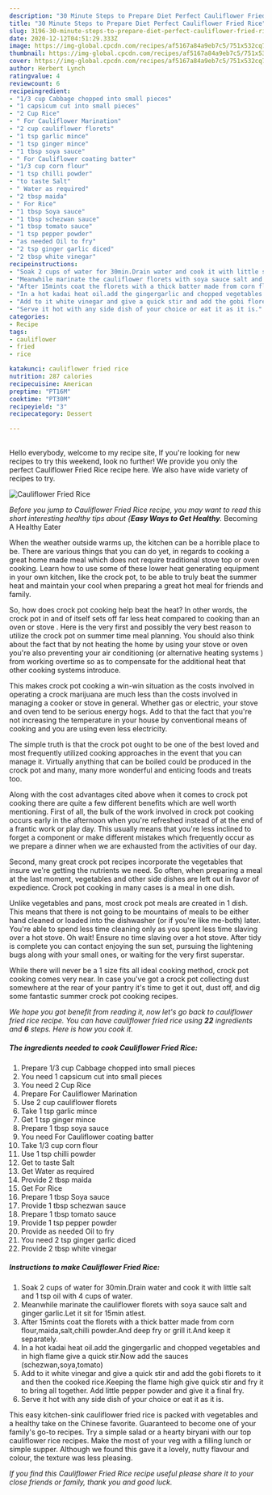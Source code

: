 ```yaml
---
description: "30 Minute Steps to Prepare Diet Perfect Cauliflower Fried Rice"
title: "30 Minute Steps to Prepare Diet Perfect Cauliflower Fried Rice"
slug: 3196-30-minute-steps-to-prepare-diet-perfect-cauliflower-fried-rice
date: 2020-12-12T04:51:29.333Z
image: https://img-global.cpcdn.com/recipes/af5167a84a9eb7c5/751x532cq70/cauliflower-fried-rice-recipe-main-photo.jpg
thumbnail: https://img-global.cpcdn.com/recipes/af5167a84a9eb7c5/751x532cq70/cauliflower-fried-rice-recipe-main-photo.jpg
cover: https://img-global.cpcdn.com/recipes/af5167a84a9eb7c5/751x532cq70/cauliflower-fried-rice-recipe-main-photo.jpg
author: Herbert Lynch
ratingvalue: 4
reviewcount: 6
recipeingredient:
- "1/3 cup Cabbage chopped into small pieces"
- "1 capsicum cut into small pieces"
- "2 Cup Rice"
- " For Cauliflower Marination"
- "2 cup cauliflower florets"
- "1 tsp garlic mince"
- "1 tsp ginger mince"
- "1 tbsp soya sauce"
- " For Cauliflower coating batter"
- "1/3 cup corn flour"
- "1 tsp chilli powder"
- "to taste Salt"
- " Water as required"
- "2 tbsp maida"
- " For Rice"
- "1 tbsp Soya sauce"
- "1 tbsp schezwan sauce"
- "1 tbsp tomato sauce"
- "1 tsp pepper powder"
- "as needed Oil to fry"
- "2 tsp ginger garlic diced"
- "2 tbsp white vinegar"
recipeinstructions:
- "Soak 2 cups of water for 30min.Drain water and cook it with little salt and 1 tsp oil with 4 cups of water."
- "Meanwhile marinate the cauliflower florets with soya sauce salt and ginger garlic.Let it sit for 15min atlest."
- "After 15mints coat the florets with a thick batter made from corn flour,maida,salt,chilli powder.And deep fry or grill it.And keep it separately."
- "In a hot kadai heat oil.add the gingergarlic and chopped vegetables and in high flame give a quick stir.Now add the sauces (schezwan,soya,tomato)"
- "Add to it white vinegar and give a quick stir and add the gobi florets to it and then the cooked rice.Keeping the flame high give quick stir and fry it to bring all together. Add little pepper powder and give it a final fry."
- "Serve it hot with any side dish of your choice or eat it as it is."
categories:
- Recipe
tags:
- cauliflower
- fried
- rice

katakunci: cauliflower fried rice 
nutrition: 287 calories
recipecuisine: American
preptime: "PT16M"
cooktime: "PT30M"
recipeyield: "3"
recipecategory: Dessert

---
```

<br>
Hello everybody, welcome to my recipe site, If you're looking for new recipes to try this weekend, look no further! We provide you only the perfect Cauliflower Fried Rice recipe here. We also have wide variety of recipes to try.
<br>


![Cauliflower Fried Rice](https://img-global.cpcdn.com/recipes/af5167a84a9eb7c5/751x532cq70/cauliflower-fried-rice-recipe-main-photo.jpg)

<i>Before you jump to Cauliflower Fried Rice recipe, you may want to read this short interesting healthy tips about {<strong>Easy Ways to Get Healthy</strong>.</i>
Becoming A Healthy Eater


When the weather outside warms up, the kitchen can be a horrible place to be. There are various things that you can do yet, in regards to cooking a great home made meal which does not require traditional stove top or oven cooking. Learn how to use some of these lower heat generating equipment in your own kitchen, like the crock pot, to be able to truly beat the summer heat and maintain your cool when preparing a great hot meal for friends and family.

So, how does crock pot cooking help beat the heat? In other words, the crock pot in and of itself sets off far less heat compared to cooking than an oven or stove . Here is the very first and possibly the very best reason to utilize the crock pot on summer time meal planning. You should also think about the fact that by not heating the home by using your stove or oven you're also preventing your air conditioning (or alternative heating systems ) from working overtime so as to compensate for the additional heat that other cooking systems introduce.

This makes crock pot cooking a win-win situation as the costs involved in operating a crock marijuana are much less than the costs involved in managing a cooker or stove in general. Whether gas or electric, your stove and oven tend to be serious energy hogs. Add to that the fact that you're not increasing the temperature in your house by conventional means of cooking and you are using even less electricity.

 The simple truth is that the crock pot ought to be one of the best loved and most frequently utilized cooking approaches in the event that you can manage it.  Virtually anything that can be boiled could be produced in the crock pot and many, many more wonderful and enticing foods and treats too.



Along with the cost advantages cited above when it comes to crock pot cooking there are quite a few different benefits which are well worth mentioning. First of all, the bulk of the work involved in crock pot cooking occurs early in the afternoon when you're refreshed instead of at the end of a frantic work or play day. This usually means that you're less inclined to forget a component or make different mistakes which frequently occur as we prepare a dinner when we are exhausted from the activities of our day.

Second, many great crock pot recipes incorporate the vegetables that insure we're getting the nutrients we need. So often, when preparing a meal at the last moment, vegetables and other side dishes are left out in favor of expedience. Crock pot cooking in many cases is a meal in one dish.

 Unlike vegetables and pans, most crock pot meals are created in 1 dish. This means that there is not going to be mountains of meals to be either hand cleaned or loaded into the dishwasher (or if you're like me-both) later. You're able to spend less time cleaning only as you spent less time slaving over a hot stove. Oh wait! Ensure no time slaving over a hot stove. After tidy is complete you can contact enjoying the sun set, pursuing the lightening bugs along with your small ones, or waiting for the very first superstar.

While there will never be a 1 size fits all ideal cooking method, crock pot cooking comes very near. In case you've got a crock pot collecting dust somewhere at the rear of your pantry it's time to get it out, dust off, and dig some fantastic summer crock pot cooking recipes.


<i>We hope you got benefit from reading it, now let's go back to cauliflower fried rice recipe. You can have cauliflower fried rice using <strong>22</strong> ingredients and <strong>6</strong> steps. Here is how you cook it.
</i>

##### The ingredients needed to cook Cauliflower Fried Rice:

1. Prepare 1/3 cup Cabbage chopped into small pieces
1. You need 1 capsicum cut into small pieces
1. You need 2 Cup Rice
1. Prepare  For Cauliflower Marination
1. Use 2 cup cauliflower florets
1. Take 1 tsp garlic mince
1. Get 1 tsp ginger mince
1. Prepare 1 tbsp soya sauce
1. You need  For Cauliflower coating batter
1. Take 1/3 cup corn flour
1. Use 1 tsp chilli powder
1. Get to taste Salt
1. Get  Water as required
1. Provide 2 tbsp maida
1. Get  For Rice
1. Prepare 1 tbsp Soya sauce
1. Provide 1 tbsp schezwan sauce
1. Prepare 1 tbsp tomato sauce
1. Provide 1 tsp pepper powder
1. Provide as needed Oil to fry
1. You need 2 tsp ginger garlic diced
1. Provide 2 tbsp white vinegar


##### Instructions to make Cauliflower Fried Rice:

1. Soak 2 cups of water for 30min.Drain water and cook it with little salt and 1 tsp oil with 4 cups of water.
1. Meanwhile marinate the cauliflower florets with soya sauce salt and ginger garlic.Let it sit for 15min atlest.
1. After 15mints coat the florets with a thick batter made from corn flour,maida,salt,chilli powder.And deep fry or grill it.And keep it separately.
1. In a hot kadai heat oil.add the gingergarlic and chopped vegetables and in high flame give a quick stir.Now add the sauces (schezwan,soya,tomato)
1. Add to it white vinegar and give a quick stir and add the gobi florets to it and then the cooked rice.Keeping the flame high give quick stir and fry it to bring all together. Add little pepper powder and give it a final fry.
1. Serve it hot with any side dish of your choice or eat it as it is.


This easy kitchen-sink cauliflower fried rice is packed with vegetables and a healthy take on the Chinese favorite. Guaranteed to become one of your family&#39;s go-to recipes. Try a simple salad or a hearty biryani with our top cauliflower rice recipes. Make the most of your veg with a filling lunch or simple supper. Although we found this gave it a lovely, nutty flavour and colour, the texture was less pleasing. 

<i>If you find this Cauliflower Fried Rice recipe useful please share it to your close friends or family, thank you and good luck.</i>
